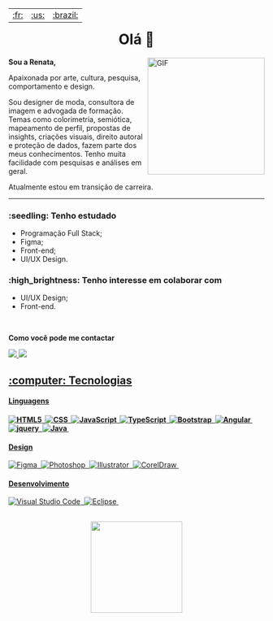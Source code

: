<table align="right">
 <tr>
	<td><a href="https://github.com/Renata-Fernandes/Renata-Fernandes/blob/main/README.md">:fr:</a></td>
	<td><a href="https://github.com/Renata-Fernandes/Renata-Fernandes/blob/main/README-en.md">:us:</a></td>
 	<td><a href="https://github.com/Renata-Fernandes/Renata-Fernandes/blob/main/README-br.md">:brazil:</a></td>
	</tr>
</table>


<h1 align="center"> Olá 👋 </h1>

<img align="right" alt="GIF" src="https://user-images.githubusercontent.com/102121775/178090987-f793a7c7-6b18-42b2-9515-3a5cacb50edd.png" width="230px"/>

<p>
<b>Sou a Renata,</b>
<br>

Apaixonada por arte, cultura, pesquisa, comportamento e design.

Sou designer de moda, consultora de imagem e advogada de formação.
Temas como colorimetria, semiótica, mapeamento de perfil, propostas de insights, criações visuais, direito autoral e proteção de dados, fazem parte dos meus conhecimentos.
Tenho muita facilidade com pesquisas e análises em geral.

Atualmente estou em transição de carreira.
</p>

<hr>


<h3>:seedling: Tenho estudado </h3>

- Programação Full Stack;
- Figma;
- Front-end;
- UI/UX Design.

<h3>:high_brightness: Tenho interesse em colaborar com </h3>

- UI/UX Design;
- Front-end.

<br>
<p>
  <b>Como você pode me contactar</b>
  </p>

<p>
  <a href="https://www.linkedin.com/in/renatafcosta/">
		<img src="https://img.shields.io/badge/LinkedIn-0077B5?style=for-the-badge&logo=linkedin&logoColor=white" />
  
  <a href="mailto:re.sourirez@gmail.com">
		<img src="https://img.shields.io/badge/Gmail-D14836?style=for-the-badge&logo=gmail&logoColor=white" />  
 </p>
 </div> 
 
<h2> :computer: Tecnologias </h2>

<h4>Linguagens<h4>	
	
![HTML5](https://img.shields.io/badge/-HTML5-260B02?style=flat&logo=HTML5)&nbsp;
![CSS](https://img.shields.io/badge/-CSS-260B02?style=flat&logo=CSS)&nbsp;
![JavaScript](https://img.shields.io/badge/-JavaScript-260B02?style=flat&logo=javascript)&nbsp;	
![TypeScript](https://img.shields.io/badge/-TypeScript-260B02?style=flat&logo=typescript)&nbsp;
![Bootstrap](https://img.shields.io/badge/-Bootstrap-260B02?style=flat&logo=bootstrap)&nbsp;
![Angular](https://img.shields.io/badge/-Angular-260B02?style=flat&logo=angular)&nbsp;
![jquery](https://img.shields.io/badge/-jquery-260B02?style=flat&logo=jquery)&nbsp;
![Java](https://img.shields.io/badge/-Java-260B02?style=flat&logo=java&logoColor=007396)&nbsp;
	
<h4>Design</h4>
	
![Figma](https://img.shields.io/badge/-Figma-260B02?style=flat&logo=figma)&nbsp;
![Photoshop](https://img.shields.io/badge/-Photoshop-260B02?style=flat&logo=photoshop)&nbsp;
![Illustrator](https://img.shields.io/badge/-Illustrator-260B02?style=flat&logo=illustrator)&nbsp;
![CorelDraw](https://img.shields.io/badge/-CorelDraw-260B02?style=flat&logo=coreldraw)&nbsp;

<h4>Desenvolvimento</h4>
	
![Visual Studio Code](https://img.shields.io/badge/-VS%20Code-260B02?style=flat&logo=visual-studio-code)&nbsp;
![Eclipse](https://img.shields.io/badge/-Eclipse-260B02?style=flat&logo=eclipse)&nbsp;

<br>   
 
    
  <div align="center">
  <a href="https://github.com/Renata-Fernandes/Renata-Fernandes">
  <img height="180em" src= "https://github-readme-stats.vercel.app/api/top-langs/?username=Renata-Fernandes&layout=compact&theme=maroongold" />
  </div>
  
  <div>   
